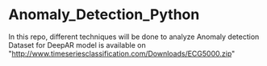 # Anomaly_Detection_Python
In this repo, different techniques will be done to analyze Anomaly detection
Dataset for DeepAR model is available on "http://www.timeseriesclassification.com/Downloads/ECG5000.zip"
